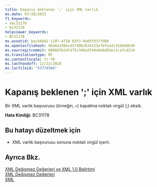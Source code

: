 ```yaml
---
title: Kapanış beklenen ';' için XML varlık
ms.date: 07/20/2015
f1_keywords:
- vbc31178
- bc31178
helpviewer_keywords:
- BC31178
ms.assetid: bacb4bb2-1107-4f10-83f3-6b05fd37fd80
ms.openlocfilehash: 96a6a150ecd2749b2634153e7bfe2dc31bb69b30
ms.sourcegitcommit: 0888d7b24f475c346a3f444de8d83ec1ca7cd234
ms.translationtype: MT
ms.contentlocale: tr-TR
ms.lasthandoff: 12/22/2018
ms.locfileid: "53774504"
---
```

# <a name="expected-closing--for-xml-entity"></a>Kapanış beklenen ';' için XML varlık
Bir XML varlık başvurusu (örneğin, `>`) kapatma noktalı virgül (;) eksik.  
  
 **Hata Kimliği:** BC31178  
  
## <a name="to-correct-this-error"></a>Bu hatayı düzeltmek için  
  
-   XML varlık başvurusu sonuna noktalı virgül içerir.  
  
## <a name="see-also"></a>Ayrıca Bkz.  
 [XML Değişmez Değerleri ve XML 1.0 Belirtimi](../../visual-basic/programming-guide/language-features/xml/xml-literals-and-the-xml-1-0-specification.md)  
 [XML Değişmez Değerleri](../../visual-basic/language-reference/xml-literals/index.md)  
 [XML](../../visual-basic/programming-guide/language-features/xml/index.md)
